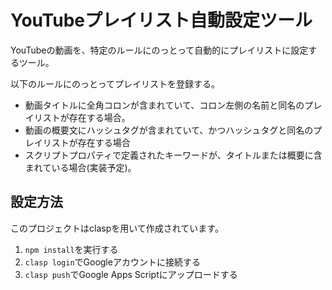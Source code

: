 # YouTubeプレイリスト自動設定ツール

YouTubeの動画を、特定のルールにのっとって自動的にプレイリストに設定するツール。

以下のルールにのっとってプレイリストを登録する。

* 動画タイトルに全角コロンが含まれていて、コロン左側の名前と同名のプレイリストが存在する場合。
* 動画の概要文にハッシュタグが含まれていて、かつハッシュタグと同名のプレイリストが存在する場合
* スクリプトプロパティで定義されたキーワードが、タイトルまたは概要に含まれている場合(実装予定)。

## 設定方法

このプロジェクトはclaspを用いて作成されています。

1. `npm install`を実行する
2. `clasp login`でGoogleアカウントに接続する
3. `clasp push`でGoogle Apps Scriptにアップロードする